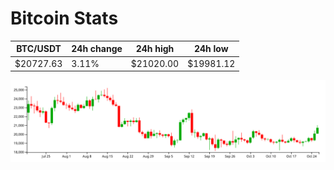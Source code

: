 # Bitcoin Stats

BTC/USDT|24h change|24h high|24h low|
|---|---|---|---|
|$20727.63|3.11%|$21020.00|$19981.12|

<img src="./chart.svg">
